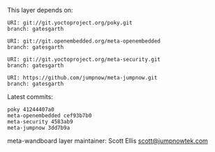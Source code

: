 This layer depends on:

    URI: git://git.yoctoproject.org/poky.git
    branch: gatesgarth

    URI: git://git.openembedded.org/meta-openembedded
    branch: gatesgarth

    URI: git://git.yoctoproject.org/meta-security.git
    branch: gatesgarth

    URI: https://github.com/jumpnow/meta-jumpnow.git
    branch: gatesgarth

Latest commits:

    poky 41244407a0
    meta-openembedded cef93b7b0
    meta-security 4583ab9
    meta-jumpnow 3dd7b9a

meta-wandboard layer maintainer: Scott Ellis <scott@jumpnowtek.com>
